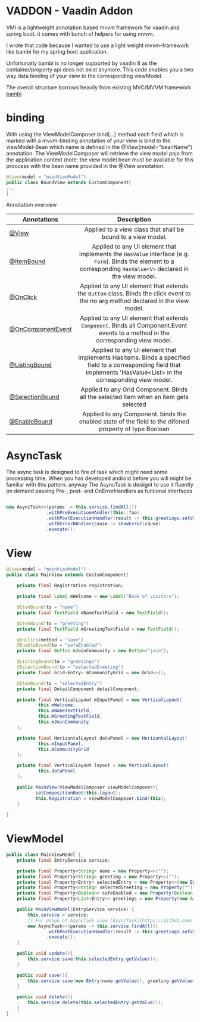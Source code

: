 # VADDON - Vaadin Addon
VMI is a lightweight annotation based mvvm framework for vaadin and spring boot. it comes with bunch of helpers for using mvvm. 

I wrote that code because I wanted to use a light weight mvvm-framework like bambi for my spring boot application. 

Unfortunatly bambi is no longer supported by vaadin 8 as the container/property api does not exist anymore. 
This code enables you a two way data binding of your view to the corresponding viewModel. 

The overall structure borrows heavily from existing MVC/MVVM framework [bambi](https://raw.githubusercontent.com/michaeljfazio/bambi-mvvm/)
 
# binding
With using the ViewModelComposer.bind(...) method each field which is marked with a mvvm-binding annotation of your view is 
bind to the viewModel-Bean which name is defined in the @View(model="beanName") annotation. The ViewModelComposer will retrieve the view model pojo from the application context (note: the view model bean must be available for this proccess with the bean name provided in the @View annotation. 

``` java 
@View(model = "mainViewModel")
public class BoundView extends CustomComponent{
...
}

```
Annotation overview

| Annotations                                                                                                                              | Description                                                                                                                                                                                |
| ---------------------------------------------------------------------------------------------------------------------------------------- |:------------------------------------------------------------------------------------------------------------------------------------------------------------------------------------------:| 
| [@View](https://github.com/flxplzk/vaddon/blob/master/src/main/java/de/flxplzk/vaadin/mvvm/View.java)                         | Applied to a view class that shall be bound to a view model.                                                                                                                               |
| [@ItemBound](https://github.com/flxplzk/vaddon/blob/master/src/main/java/de/flxplzk/vaadin/mvvm/ItemBound.java)               | Applied to any UI element that implements the `HasValue` interface (e.g. `Form`). Binds the element to a corresponding `HasValue<V>` declared in the view model.                               |
| [@OnClick](https://github.com/flxplzk/vaddon/blob/master/src/main/java/de/flxplzk/vaadin/mvvm/OnClick.java)     | Applied to any UI element that extends the `Button` class. Binds the click event to the no arg method declared in the view model.                    |
| [@OnComponentEvent](https://github.com/flxplzk/vaddon/blob/master/src/main/java/de/flxplzk/vaadin/mvvm/OnComponentEvent.java)           |Applied to any UI element that extends `Component`. Binds all Component.Event events to a method in the corresponding view model.                                                                          |
| [@ListingBound](https://github.com/flxplzk/vaddon/blob/master/src/main/java/de/flxplzk/vaadin/mvvm/ListingBound.java)             | Applied to any UI element that implements HasItems<V>. Binds a specified field to a corresponding field that implements 'HasValue<List<V>> in the corresponding view model.                                                            |
 | [@SelectionBound](https://github.com/flxplzk/vaddon/blob/master/src/main/java/de/flxplzk/vaadin/mvvm/SelectionBound.java)             | Applied to any Grid Component. Binds all the selected item when an item gets selected                                                            |
  | [@EnableBound](https://github.com/flxplzk/vmi/blob/master/src/main/java/de/flxplzk/vaadin/mvvm/EnableBound.java)             | Applied to any Component. binds the enabled state of the field to the difened property of type Boolean                                                            |

# AsyncTask

The async task is designed to fire of task which might need some processing time. When you has developed android before you will might be familiar with this pattern. anyway The AsyncTask is desiignt to use it fluently on demand passing Pre-, post- and OnErrorHandlers as funtional interfaces

``` Java

new AsyncTask<>(params -> this.service.findAll())
               .withPreExecutionHAndler(this::foo)
               .withPostExecutionHandler(result -> this.greetings.setValue(result)
               .withErrorHAndler(cause -> showError(cause)
               .execute();

```

# View
``` java
@View(model = "mainViewModel")
public class MainView extends CustomComponent{
 
    private final Registration registration;

    private final Label mWelcome = new Label("Book of visitors");

    @ItemBound(to = "name")
    private final TextField mNameTextField = new TextField();

    @ItemBound(to = "greeting")
    private final TextField mGreetingTextField = new TextField();

    @OnClick(method = "save")
    @EnableBound(to = "safeEnabled")
    private final Button mJoinCommunity = new Button("join");

    @ListingBound(to = "greetings")
    @SelectionBound(to = "selectedGreeting")
    private final Grid<Entry> mCommunityGrid = new Grid<>();

    @ItemBound(to = "selectedEntry")
    private final DetailComponent detailComponent;

    private final VerticalLayout mInputPanel = new VerticalLayout(
            this.mWelcome,
            this.mNameTextField,
            this.mGreetingTextField,
            this.mJoinCommunity
    );

    private final HorizontalLayout dataPanel = new HorizontalLayout(
            this.mInputPanel,
            this.mCommunityGrid
    );

    private final VerticalLayout layout = new VerticalLayout(
            this.dataPanel
    );

    public MainView(ViewModelComposer viewModelComposer){
           setCompositionRoot(this.layout);
           this.Registration = viewModelComposer.bind(this);
    }
    
}
```
# ViewModel
``` java
public class MainViewModel {
    private final EntryService service;

    private final Property<String> name = new Property<>("");
    private final Property<String> greeting = new Property<>("");
    private final Property<Entry> selectedEntry = new Property<>(new Entry());
    private final Property<String> selectedGreeting = new Property(""); 
    private final Property<Boolean> safeEnabled = new Property(Boolean.FALSE); 
    private final Property<List<Entry>> greetings = new Property(new ArrayList());

    public MainViewModel(EntryService service) {
        this.service = service;
        // For usage of AsyncTask view [AsyncTask|(https://github.com/flxplzk/vmi/blob/master/src/main/java/de/flxplzk/vaadin/async/AsyncTask.java)]
        new AsyncTask<>(params -> this.service.findAll())
               .withPostExecutionHandler(result -> this.greetings.setValue(result)
               .execute();
    }

    public void update(){
        this.service.save(this.selectedEntry.getValue());
    }

    public void save(){
        this.service.save(new Entry(name.getValue(), greeting.getValue()));
    }

    public void delete(){
        this.service.delete(this.selectedEntry.getValue());
    }
}
```

